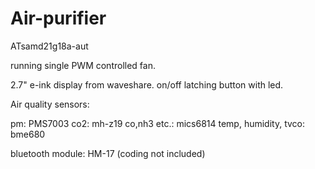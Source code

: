 # Air-purifier

ATsamd21g18a-aut

running single PWM controlled fan. 

2.7" e-ink display from waveshare. 
on/off latching button with led.

Air quality sensors:

pm: PMS7003
co2: mh-z19
co,nh3 etc.: mics6814
temp, humidity, tvco: bme680

bluetooth module: HM-17 (coding not included)


